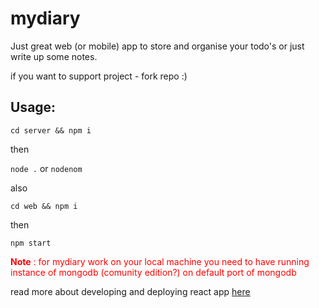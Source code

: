 # mydiary

Just great web (or mobile) app to store and organise your todo's or just write up some notes.

if you want to support project - fork repo :)

## Usage:

`cd server && npm i`

then

`node .` or `nodenom`

also 

`cd web && npm i`

then 

`npm start`

<span style="color:red">
<b>Note</b> : for mydiary work on your local machine you need to have running instance of mongodb (comunity edition?) on default port of mongodb
</span>

read more about developing and deploying react app [here](https://github.com/facebook/create-react-app)
